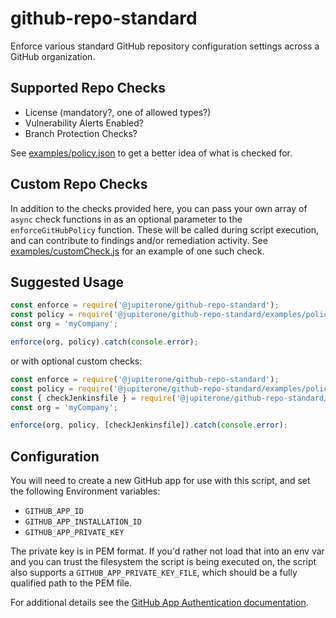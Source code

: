 # github-repo-standard

Enforce various standard GitHub repository configuration settings across a
GitHub organization.

## Supported Repo Checks

* License (mandatory?, one of allowed types?)
* Vulnerability Alerts Enabled?
* Branch Protection Checks?

See [examples/policy.json](./examples/policy.json) to get a better idea of what is checked for.

## Custom Repo Checks

In addition to the checks provided here, you can pass your own array of `async` check functions in as an optional parameter to the `enforceGitHubPolicy` function. These will be called during script execution, and can contribute to findings and/or remediation activity. See [examples/customCheck.js](./examples/customCheck.js) for an example of one such check.

## Suggested Usage

```javascript
const enforce = require('@jupiterone/github-repo-standard');
const policy = require('@jupiterone/github-repo-standard/examples/policy.json');
const org = 'myCompany';

enforce(org, policy).catch(console.error);
```

or with optional custom checks:

```javascript
const enforce = require('@jupiterone/github-repo-standard');
const policy = require('@jupiterone/github-repo-standard/examples/policy.json');
const { checkJenkinsfile } = require('@jupiterone/github-repo-standard/examples/customCheck.json');
const org = 'myCompany';

enforce(org, policy, [checkJenkinsfile]).catch(console.error);
```

## Configuration

You will need to create a new GitHub app for use with this script, and set the following Environment variables:

* `GITHUB_APP_ID`
* `GITHUB_APP_INSTALLATION_ID`
* `GITHUB_APP_PRIVATE_KEY`

The private key is in PEM format. If you'd rather not load that into an env var and you can trust the filesystem the script is being executed on, the script also supports a `GITHUB_APP_PRIVATE_KEY_FILE`, which should be a fully qualified path to the PEM file.

For additional details see the [GitHub App Authentication documentation](https://docs.github.com/en/github-ae@latest/developers/apps/authenticating-with-github-apps).
